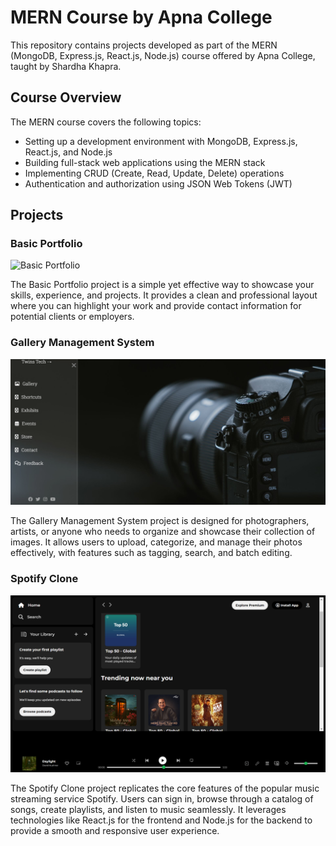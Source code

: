 # MERN Course by Apna College

This repository contains projects developed as part of the MERN (MongoDB, Express.js, React.js, Node.js) course offered by Apna College, taught by Shardha Khapra.

## Course Overview

The MERN course covers the following topics:
- Setting up a development environment with MongoDB, Express.js, React.js, and Node.js
- Building full-stack web applications using the MERN stack
- Implementing CRUD (Create, Read, Update, Delete) operations
- Authentication and authorization using JSON Web Tokens (JWT)


## Projects

### Basic Portfolio

![Basic Portfolio](link_to_image)

The Basic Portfolio project is a simple yet effective way to showcase your skills, experience, and projects. It provides a clean and professional layout where you can highlight your work and provide contact information for potential clients or employers.

### Gallery Management System

![Gallery Management System](https://github.com/Targetwins/Full-Stack---Development-MERN-/blob/change/assets/phtography.png)

The Gallery Management System project is designed for photographers, artists, or anyone who needs to organize and showcase their collection of images. It allows users to upload, categorize, and manage their photos effectively, with features such as tagging, search, and batch editing.

### Spotify Clone

![Spotify Clone](https://github.com/Targetwins/Full-Stack---Development-MERN-/blob/change/assets/Spotify.png)

The Spotify Clone project replicates the core features of the popular music streaming service Spotify. Users can sign in, browse through a catalog of songs, create playlists, and listen to music seamlessly. It leverages technologies like React.js for the frontend and Node.js for the backend to provide a smooth and responsive user experience.
